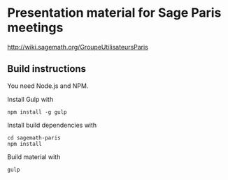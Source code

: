 # Presentation material for Sage Paris meetings

<http://wiki.sagemath.org/GroupeUtilisateursParis>

## Build instructions

You need Node.js and NPM.

Install Gulp with

~~~
npm install -g gulp
~~~

Install build dependencies with

~~~
cd sagemath-paris
npm install
~~~

Build material with

~~~
gulp
~~~
